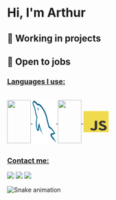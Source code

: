 <h1>Hi, I'm Arthur</h1>

<h2>🔹 Working in projects</h2>
<h2>🔹 Open to jobs</h2>
<div align="">
  <a href="https://github.com/rapach01">
</div>
  
  <h3>Languages I use:</h3> 
<div style="display: inline_block"><br>
  <img align="center" height="100" width="55" src="https://cdn.jsdelivr.net/gh/devicons/devicon/icons/php/php-original.svg"/>
  <img align="center" alt="Arthur-MySQL" height="100" width="55" src="https://github.com/devicons/devicon/blob/master/icons/mysql/mysql-plain.svg">
  <img align="center" height="100" width="55" src="https://cdn.jsdelivr.net/gh/devicons/devicon/icons/bootstrap/bootstrap-original.svg" />
  <img align="center" alt="Arthur-Js" height="50" width="60" src="https://github.com/devicons/devicon/blob/master/icons/javascript/javascript-original.svg">
</div>

  ##
  <h3>Contact me:</h3>
<div> 
  <a href="https://instagram.com/_rapach" target="_blank"><img src="https://img.shields.io/badge/-Instagram-%23E4405F?style=for-the-badge&logo=instagram&logoColor=white" target="_blank"></a>
  <a href = "mailto:arthurrapach06@gmail.com"><img src="https://img.shields.io/badge/Gmail-D14836?style=for-the-badge&logo=gmail&logoColor=white" target="_blank"></a>
  <a href="https://www.linkedin.com/in/arthur-de-lima-rapach-08461b203/" target="_blank"><img src="https://img.shields.io/badge/-LinkedIn-%230077B5?style=for-the-badge&logo=linkedin&logoColor=white" target="_blank"></a> 
  
  ![Snake animation](https://github.com/rapach01/rapach01/blob/output/github-contribution-grid-snake.svg)
  </div>
